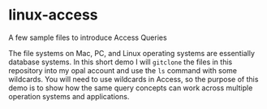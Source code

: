 # linux-access
A few sample files to introduce Access Queries

The file systems on Mac, PC, and Linux operating systems are essentially database systems. In this short demo I will ```gitclone``` the files in this repository into my opal account and use the ``ls`` command with some wildcards. You will need to use wildcards in Access, so the purpose of this demo is to show how the same query concepts can work across multiple operation systems and applications.
